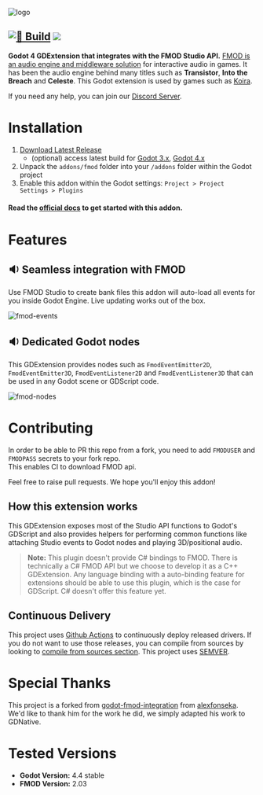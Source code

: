 ![logo](docs/src/doc/assets/fmod-gdextension-logo.png)

[![🌈 Build](https://github.com/utopia-rise/fmod-gdextension/actions/workflows/release.yml/badge.svg)](https://github.com/utopia-rise/fmod-gdextension/actions/workflows/release.yml) 
[![](https://img.shields.io/discord/1012326818365325352.svg?label=&logo=discord&logoColor=ffffff&color=7389D8&labelColor=6A7EC2)](https://discord.com/invite/u2NM2vTGMn)
---

**Godot 4 GDExtension that integrates with the FMOD Studio API.** [FMOD is an audio engine and middleware solution](https://www.fmod.com/) for interactive audio in games. It has been the audio engine behind many
titles such as **Transistor**, **Into the Breach** and **Celeste**. This Godot extension is used by games such as [Koira](https://dont-nod.com/en/games/koira/).

If you need any help, you can join our [Discord Server](https://discord.com/invite/u2NM2vTGMn).

# Installation

1. [Download Latest Release](https://github.com/utopia-rise/fmod-gdextension/releases/latest)
    - (optional) access latest build for [Godot 3.x](https://github.com/utopia-rise/fmod-gdextension/archive/refs/heads/godot-3.x.zip), [Godot 4.x](https://github.com/utopia-rise/fmod-gdextension/archive/refs/heads/master.zip)
2. Unpack the `addons/fmod` folder into your `/addons` folder within the Godot project
3. Enable this addon within the Godot settings: `Project > Project Settings > Plugins`

#### Read the [official docs](https://fmod-gdextension.readthedocs.io/en/latest/) to get started with this addon.

# Features

## 🔉 Seamless integration with FMOD

Use FMOD Studio to create bank files this addon will auto-load all events for you inside Godot Engine. Live updating works out of the box.

![fmod-events](docs/src/doc/assets/screenshot-01.png)

## 🔉 Dedicated Godot nodes

This GDExtension provides nodes such as `FmodEventEmitter2D`, `FmodEventEmitter3D`, `FmodEventListener2D` and `FmodEventListener3D` that can be used in any Godot scene or GDScript code.

![fmod-nodes](docs/src/doc/assets/screenshot-02.png)

# Contributing

In order to be able to PR this repo from a fork, you need to add `FMODUSER` and `FMODPASS` secrets to your fork repo.  
This enables CI to download FMOD api.

Feel free to raise pull requests. We hope you'll enjoy this addon!

## How this extension works

This GDExtension exposes most of the Studio API functions to Godot's GDScript and also provides helpers for performing
common functions like attaching Studio events to Godot nodes and playing 3D/positional audio.

> **Note:** This plugin doesn't provide C# bindings to FMOD. There is technically a C# FMOD API but we choose to develop it as a C++ GDExtension. Any language binding with a auto-binding feature for extensions should be able to use this plugin, which is the case for GDScript. C# doesn't offer this feature yet.

## Continuous Delivery

This project uses [Github Actions](https://github.com/features/actions) to continuously deploy released drivers. If you do not want to use those releases, you
can compile from sources by looking to [compile from sources section](./docs/src/doc/advanced/1-compiling.md). This project uses [SEMVER](https://semver.org/).

# Special Thanks

This project is a forked from [godot-fmod-integration](https://github.com/alexfonseka/godot-fmod-integration)
from [alexfonseka](https://github.com/alexfonseka). We'd like to thank him for the work he did, we simply adapted his
work to GDNative.

# Tested Versions

- **Godot Version:** 4.4 stable
- **FMOD Version:** 2.03

[fmodsingleton]: .README/fmodsingleton.png
[usecustombuild]: .README/usecustombuild.png

